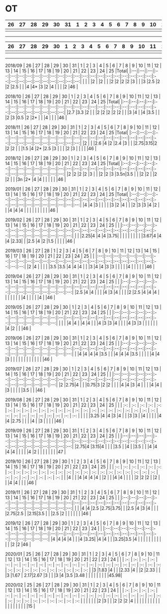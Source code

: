 OT
===
| 26 | 27 | 28 | 29 | 30 | 31 | 1  | 2  | 3  | 4  | 5  | 6  | 7  | 8  | 9  | 10 | 11 | 12 | 13 | 14 | 15 | 16 | 17 | 18 | 19 | 20 | 21 | 22 | 23 | 24 | 25 |    |
|:--:|:--:|:--:|:--:|:--:|:--:|:--:|:--:|:--:|:--:|:--:|:--:|:--:|:--:|:--:|:--:|:--:|:--:|:--:|:--:|:--:|:--:|:--:|:--:|:--:|:--:|:--:|:--:|:--:|:--:|:--:|:--:|
|    |    |    |    |    |    |    |    |    |    |    |    |    |    |    |    |    |    |    |    |    |    |    |    |    |    |    |    |    |    |    |    |
---
| 26 | 27 | 28 | 29 | 30 | 1  | 2  | 3  | 4  | 5  | 6  | 7  | 8  | 9  | 10 | 11 | 12 | 13 | 14 | 15 | 16 | 17 | 18 | 19 | 20 | 21 | 22 | 23 | 24 | 25 |    |
|:--:|:--:|:--:|:--:|:--:|:--:|:--:|:--:|:--:|:--:|:--:|:--:|:--:|:--:|:--:|:--:|:--:|:--:|:--:|:--:|:--:|:--:|:--:|:--:|:--:|:--:|:--:|:--:|:--:|:--:|:--:|
|    |    |    |    |    |    |    |    |    |    |    |    |    |    |    |    |    |    |    |    |    |    |    |    |    |    |    |    |    |    |    |
---
2018/09
| 26 | 27 | 28 | 29 | 30 | 31 | 1  | 2  | 3  | 4  | 5  | 6  | 7  | 8  | 9  | 10 | 11 | 12 | 13 | 14 | 15 | 16 | 17 | 18 | 19 | 20 | 21 | 22 | 23 | 24 | 25 |Total|
|:--:|:--:|:--:|:--:|:--:|:--:|:--:|:--:|:--:|:--:|:--:|:--:|:--:|:--:|:--:|:--:|:--:|:--:|:--:|:--:|:--:|:--:|:--:|:--:|:--:|:--:|:--:|:--:|:--:|:--:|:--:|:--:|
|    |    |    |2   |    |2   |    |    |2   |2   |2   |2   |3   |    |    |3   |2.5 |2   |2   |2.5 |    |    |4   |4*  |3   |2   |4   |    |    |    |2   |46  |

2018/10
| 26 | 27 | 28 | 29 | 30 | 1  | 2  | 3  | 4  | 5  | 6  | 7  | 8  | 9  | 10 | 11 | 12 | 13 | 14 | 15 | 16 | 17 | 18 | 19 | 20 | 21 | 22 | 23 | 24 | 25 |Total|
|:--:|:--:|:--:|:--:|:--:|:--:|:--:|:--:|:--:|:--:|:--:|:--:|:--:|:--:|:--:|:--:|:--:|:--:|:--:|:--:|:--:|:--:|:--:|:--:|:--:|:--:|:--:|:--:|:--:|:--:|:--:|
|2.7 |3.3 |2   |    |    |2   |2   |2   |2   |2   |    |    |3   |4   |    |4   |3.5 |    |    |2   |3   |0.5 |2   |2*  |    |    |4   |    |    |    |46  |

2018/11
| 26 | 27 | 28 | 29 | 30 | 31 | 1  | 2  | 3  | 4  | 5  | 6  | 7  | 8  | 9  | 10 | 11 | 12 | 13 | 14 | 15 | 16 | 17 | 18 | 19 | 20 | 21 | 22 | 23 | 24 | 25 |Total|
|:--:|:--:|:--:|:--:|:--:|:--:|:--:|:--:|:--:|:--:|:--:|:--:|:--:|:--:|:--:|:--:|:--:|:--:|:--:|:--:|:--:|:--:|:--:|:--:|:--:|:--:|:--:|:--:|:--:|:--:|:--:|:--:|
|2   |    |    |2.6 |4   |2   |2.4 |3   |    |    |2.75|3.15|2   |2   |2   |    |    |1.5 |4   |2*  |2.5 |3   |    |    |    |2   |3   |    |    |    |    |46  |

2018/12
| 26 | 27 | 28 | 29 | 30 | 1  | 2  | 3  | 4  | 5  | 6  | 7  | 8  | 9  | 10 | 11 | 12 | 13 | 14 | 15 | 16 | 17 | 18 | 19 | 20 | 21 | 22 | 23 | 24 | 25 |Total|
|:--:|:--:|:--:|:--:|:--:|:--:|:--:|:--:|:--:|:--:|:--:|:--:|:--:|:--:|:--:|:--:|:--:|:--:|:--:|:--:|:--:|:--:|:--:|:--:|:--:|:--:|:--:|:--:|:--:|:--:|:--:|
|2   |2   |2   |2   |3   |    |    |2   |2   |3   |3.5n|3.5 |    |    |2   |2   |    |2   |2   |    |    |3n  |2*  |4   |4   |    |    |    |    |    |46  |

2019/01
| 26 | 27 | 28 | 29 | 30 | 31 | 1  | 2  | 3  | 4  | 5  | 6  | 7  | 8  | 9  | 10 | 11 | 12 | 13 | 14 | 15 | 16 | 17 | 18 | 19 | 20 | 21 | 22 | 23 | 24 | 25 |Total|
|:--:|:--:|:--:|:--:|:--:|:--:|:--:|:--:|:--:|:--:|:--:|:--:|:--:|:--:|:--:|:--:|:--:|:--:|:--:|:--:|:--:|:--:|:--:|:--:|:--:|:--:|:--:|:--:|:--:|:--:|:--:|:--:|
|4   |4   |3   |    |    |    |    |3   |2   |4   |    |    |2   |3   |3   |4   |2   |    |    |4   |4   |4   |    |    |    |    |    |    |    |    |    |46  |

2019/02
| 26 | 27 | 28 | 29 | 30 | 31 | 1  | 2  | 3  | 4  | 5  | 6  | 7  | 8  | 9  | 10 | 11 | 12 | 13 | 14 | 15 | 16 | 17 | 18 | 19 | 20 | 21 | 22 | 23 | 24 | 25 |    |
|:--:|:--:|:--:|:--:|:--:|:--:|:--:|:--:|:--:|:--:|:--:|:--:|:--:|:--:|:--:|:--:|:--:|:--:|:--:|:--:|:--:|:--:|:--:|:--:|:--:|:--:|:--:|:--:|:--:|:--:|:--:|:--:|
|    |    |2.25|4   |4   |4   |3.75|    |    |    |    |    |    |    |    |    |3.67|4   |4   |4   |2.33|    |    |2.5 |4   |2   |1.5 |    |    |    |    |46  |

2019/03
| 26 | 27 | 28 | 1  | 2  | 3  | 4  | 5  | 6  | 7  | 8  | 9  | 10 | 11 | 12 | 13 | 14 | 15 | 16 | 17 | 18 | 19 | 20 | 21 | 22 | 23 | 24 | 25 |    |
|:--:|:--:|:--:|:--:|:--:|:--:|:--:|:--:|:--:|:--:|:--:|:--:|:--:|:--:|:--:|:--:|:--:|:--:|:--:|:--:|:--:|:--:|:--:|:--:|:--:|:--:|:--:|:--:|:--:|
|2   |4   |    |    |    |    |3.5 |3.5 |4   |4   |4   |    |    |3   |4   |4   |3   |3   |    |    |    |    |4   |    |    |    |    |    |46  |

2019/04
| 26 | 27 | 28 | 29 | 30 | 31 | 1  | 2  | 3  | 4  | 5  | 6  | 7  | 8  | 9  | 10 | 11 | 12 | 13 | 14 | 15 | 16 | 17 | 18 | 19 | 20 | 21 | 22 | 23 | 24 | 25 |    |
|:--:|:--:|:--:|:--:|:--:|:--:|:--:|:--:|:--:|:--:|:--:|:--:|:--:|:--:|:--:|:--:|:--:|:--:|:--:|:--:|:--:|:--:|:--:|:--:|:--:|:--:|:--:|:--:|:--:|:--:|:--:|:--:|
|2.5 |4   |4   |    |    |    |4   |3   |4   |    |    |    |2   |2.5 |4   |4   |4   |    |    |    |    |    |    |    |4   |    |    |    |    |4   |    |46  |

2019/05
| 26 | 27 | 28 | 29 | 30 | 1  | 2  | 3  | 4  | 5  | 6  | 7  | 8  | 9  | 10 | 11 | 12 | 13 | 14 | 15 | 16 | 17 | 18 | 19 | 20 | 21 | 22 | 23 | 24 | 25 |    |
|:--:|:--:|:--:|:--:|:--:|:--:|:--:|:--:|:--:|:--:|:--:|:--:|:--:|:--:|:--:|:--:|:--:|:--:|:--:|:--:|:--:|:--:|:--:|:--:|:--:|:--:|:--:|:--:|:--:|:--:|:--:|
|    |    |    |4   |4   |    |4   |4   |    |    |4   |3   |3   |4   |    |    |    |4   |3   |3   |    |    |    |    |    |    |4   |2   |    |    |46  |

2019/06
| 26 | 27 | 28 | 29 | 30 | 31 | 1  | 2  | 3  | 4  | 5  | 6  | 7  | 8  | 9  | 10 | 11 | 12 | 13 | 14 | 15 | 16 | 17 | 18 | 19 | 20 | 21 | 22 | 23 | 24 | 25 |    |
|:--:|:--:|:--:|:--:|:--:|:--:|:--:|:--:|:--:|:--:|:--:|:--:|:--:|:--:|:--:|:--:|:--:|:--:|:--:|:--:|:--:|:--:|:--:|:--:|:--:|:--:|:--:|:--:|:--:|:--:|:--:|:--:|
|    |4   |4   |4   |4   |3.5 |    |    |4   |4   |4   |3.5 |    |    |    |    |4   |4   |3   |    |    |    |    |    |    |    |    |    |    |    |    |46  |

2019/07
| 26 | 27 | 28 | 29 | 30 | 1  | 2  | 3  | 4  | 5  | 6  | 7  | 8  | 9  | 10 | 11 | 12 | 13 | 14 | 15 | 16 | 17 | 18 | 19 | 20 | 21 | 22 | 23 | 24 | 25 |    |
|:--:|:--:|:--:|:--:|:--:|:--:|:--:|:--:|:--:|:--:|:--:|:--:|:--:|:--:|:--:|:--:|:--:|:--:|:--:|:--:|:--:|:--:|:--:|:--:|:--:|:--:|:--:|:--:|:--:|:--:|:--:|
|2   |2.75|4   |    |    |0.75|3   |2   |2   |    |    |    |4   |4   |3   |4   |    |    |    |4   |4   |    |3   |    |    |    |    |3.5 |    |    |46  |

2019/08
| 26  | 27  | 28  | 29  | 30  | 31  |  1  |  2  |  3  |  4  |  5  |  6  |  7  |  8  |  9  | 10  | 11  | 12  | 13  | 14  | 15  | 16  | 17  | 18  | 19  | 20  | 21  | 22  | 23  | 24  | 25  |     |
| :-: | :-: | :-: | :-: | :-: | :-: | :-: | :-: | :-: | :-: | :-: | :-: | :-: | :-: | :-: | :-: | :-: | :-: | :-: | :-: | :-: | :-: | :-: | :-: | :-: | :-: | :-: | :-: | :-: | :-: | :-: | :-: |
|     |     |     |3.25 |4    |4    |3    |4    |     |     |3    |3    |     |4    |     |     |     |     |4    |4    |2.75  |     |     |     |4    |     |3    |     |     |     |     |46   |

2019/09
| 26 | 27 | 28 | 29 | 30 | 31 | 1  | 2  | 3  | 4  | 5  | 6  | 7  | 8  | 9  | 10 | 11 | 12 | 13 | 14 | 15 | 16 | 17 | 18 | 19 | 20 | 21 | 22 | 23 | 24 | 25 |    |
|:--:|:--:|:--:|:--:|:--:|:--:|:--:|:--:|:--:|:--:|:--:|:--:|:--:|:--:|:--:|:--:|:--:|:--:|:--:|:--:|:--:|:--:|:--:|:--:|:--:|:--:|:--:|:--:|:--:|:--:|:--:|:--:|
|2.75|4   |3.15|4   |    |    |    |3.5 |    |4   |    |3.5 |    |    |4   |4   |4   |4   |    |    |    |    |4   |2   |    |    |    |    |    |    |    |47  |

2019/10
| 26  | 27  | 28  | 29  | 30  |  1  |  2  |  3  |  4  |  5  |  6  |  7  |  8  |  9  | 10  | 11  | 12  | 13  | 14  | 15  | 16  | 17  | 18  | 19  | 20  | 21  | 22  | 23  | 24  | 25  |     |
| :-: | :-: | :-: | :-: | :-: | :-: | :-: | :-: | :-: | :-: | :-: | :-: | :-: | :-: | :-: | :-: | :-: | :-: | :-: | :-: | :-: | :-: | :-: | :-: | :-: | :-: | :-: | :-: | :-: | :-: | :-: |
|     |4    |     |     |4    |4    |4    |4    |     |2    |     |     |4    |4    |     |     |     |     |2    |2    |2    |     |2    |     |     |4    |4    |     |     |     |46   |

2019/11
| 26 | 27 | 28 | 29 | 30 | 31 | 1  | 2  | 3  | 4  | 5  | 6  | 7  | 8  | 9  | 10 | 11 | 12 | 13 | 14 | 15 | 16 | 17 | 18 | 19 | 20 | 21 | 22 | 23 | 24 | 25 |    |
|:--:|:--:|:--:|:--:|:--:|:--:|:--:|:--:|:--:|:--:|:--:|:--:|:--:|:--:|:--:|:--:|:--:|:--:|:--:|:--:|:--:|:--:|:--:|:--:|:--:|:--:|:--:|:--:|:--:|:--:|:--:|:--:|
|    |    |4   |4   |2.5 |2.75|3.75|    |    |2.5 |4   |3   |4   |    |    |    |2.75|2.5 |    |2.15|3.5 |    |    |2.5 |2   |    |    |    |    |    |    |46  |

2019/12
| 26 | 27 | 28 | 29 | 30 | 1  | 2  | 3  | 4  | 5  | 6  | 7  | 8  | 9  | 10 | 11 | 12 | 13 | 14 | 15 | 16 | 17 | 18 | 19 | 20 | 21 | 22 | 23 | 24 |    |
|:--:|:--:|:--:|:--:|:--:|:--:|:--:|:--:|:--:|:--:|:--:|:--:|:--:|:--:|:--:|:--:|:--:|:--:|:--:|:--:|:--:|:--:|:--:|:--:|:--:|:--:|:--:|:--:|:--:|:--:|:--:|
|4   |4   |4   |4   |    |    |4   |3.25|    |4   |4   |    |    |3.25|3.5 |4   |    |    |    |    |    |    |    |    |    |    |    |2   |2   |46  |

2020/01
| 25  | 26  | 27  | 28  | 29  | 30  | 31  |  1  |  2  |  3  |  4  |  5  |  6  |  7  |  8  |  9  | 10  | 11  | 12  | 13  | 14  | 15  | 16  | 17  | 18  | 19  | 20  | 21  | 22  | 23  | 24  |     |
| :-: | :-: | :-: | :-: | :-: | :-: | :-: | :-: | :-: | :-: | :-: | :-: | :-: | :-: | :-: | :-: | :-: | :-: | :-: | :-: | :-: | :-: | :-: | :-: | :-: | :-: | :-: | :-: | :-: | :-: | :-: | :-: | :-: |
|3    |1.83 |4    |     |     |2.33 |4    |     |2    |2.33 |     |     |3    |1.67 | 2.17|2.67 |3    |     |     |3    |4    |3.5  |3.48 |     |     |     |     |     |     |     |     |45.98|

2020/02
| 25  | 26  | 27  | 28  | 29  | 30  | 31  |  1  |  2  |  3  |  4  |  5  |  6  |  7  |  8  |  9  | 10  | 11  | 12  | 13  | 14  | 15  | 16  | 17  | 18  | 19  | 20  | 21  | 22  | 23  | 24  |     |
| :-: | :-: | :-: | :-: | :-: | :-: | :-: | :-: | :-: | :-: | :-: | :-: | :-: | :-: | :-: | :-: | :-: | :-: | :-: | :-: | :-: | :-: | :-: | :-: | :-: | :-: | :-: | :-: | :-: | :-: | :-: | :-: |
|     |     |     |     |     |2    |3    |     |     |2    |2    |2    |4    |     |     |     |     |     |     |     |     |     |     |     |     |     |     |     |     |     |     |15   |